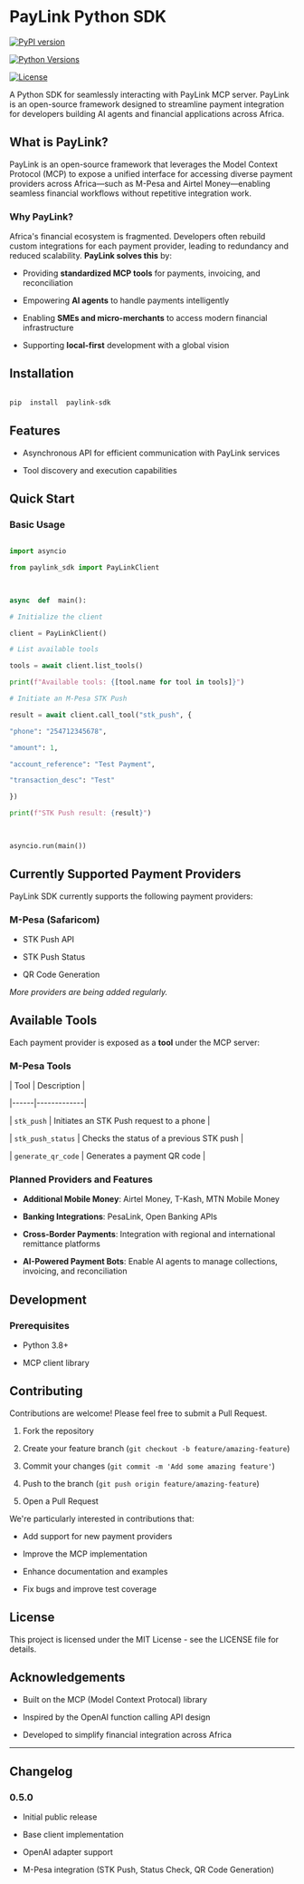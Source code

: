 
# PayLink Python SDK

  

[![PyPI version](https://img.shields.io/pypi/v/paylink-sdk.svg)](https://pypi.org/project/paylink-sdk/)

[![Python Versions](https://img.shields.io/pypi/pyversions/paylink-sdk.svg)](https://pypi.org/project/paylink-sdk/)

[![License](https://img.shields.io/github/license/yourusername/paylink-sdk.svg)](https://github.com/yourusername/paylink-sdk/blob/main/LICENSE)

A Python SDK for seamlessly interacting with PayLink MCP server. PayLink is an open-source framework designed to streamline payment integration for developers building AI agents and financial applications across Africa.

## What is PayLink?

PayLink is an open-source framework that leverages the Model Context Protocol (MCP) to expose a unified interface for accessing diverse payment providers across Africa—such as M-Pesa and Airtel Money—enabling seamless financial workflows without repetitive integration work.

### Why PayLink?

Africa's financial ecosystem is fragmented. Developers often rebuild custom integrations for each payment provider, leading to redundancy and reduced scalability. **PayLink solves this** by:

* Providing **standardized MCP tools** for payments, invoicing, and reconciliation

* Empowering **AI agents** to handle payments intelligently

* Enabling **SMEs and micro-merchants** to access modern financial infrastructure

* Supporting **local-first** development with a global vision

  

## Installation

  

```bash

pip  install  paylink-sdk

```

  

## Features

  

- Asynchronous API for efficient communication with PayLink services

- Tool discovery and execution capabilities

  

## Quick Start

  

### Basic Usage

  

```python

import asyncio

from paylink_sdk import PayLinkClient

  

async  def  main():

# Initialize the client

client = PayLinkClient()

# List available tools

tools = await client.list_tools()

print(f"Available tools: {[tool.name for tool in tools]}")

# Initiate an M-Pesa STK Push

result = await client.call_tool("stk_push", {

"phone": "254712345678",

"amount": 1,

"account_reference": "Test Payment",

"transaction_desc": "Test"

})

print(f"STK Push result: {result}")

  

asyncio.run(main())

```

  



  

## Currently Supported Payment Providers

  

PayLink SDK currently supports the following payment providers:

  

### M-Pesa (Safaricom)

- STK Push API

- STK Push Status

- QR Code Generation

  

*More providers are being added regularly.*

  

## Available Tools

  

Each payment provider is exposed as a **tool** under the MCP server:

  

### M-Pesa Tools

  

| Tool | Description |

|------|-------------|

| `stk_push` | Initiates an STK Push request to a phone |

| `stk_push_status` | Checks the status of a previous STK push |

| `generate_qr_code` | Generates a payment QR code |

  

### Planned Providers and Features

  

*  **Additional Mobile Money**: Airtel Money, T-Kash, MTN Mobile Money

*  **Banking Integrations**: PesaLink, Open Banking APIs

*  **Cross-Border Payments**: Integration with regional and international remittance platforms

*  **AI-Powered Payment Bots**: Enable AI agents to manage collections, invoicing, and reconciliation

  

## Development

  

### Prerequisites

  

- Python 3.8+

- MCP client library

  


  

## Contributing

  

Contributions are welcome! Please feel free to submit a Pull Request.

  

1. Fork the repository

2. Create your feature branch (`git checkout -b feature/amazing-feature`)

3. Commit your changes (`git commit -m 'Add some amazing feature'`)

4. Push to the branch (`git push origin feature/amazing-feature`)

5. Open a Pull Request

  

We're particularly interested in contributions that:

- Add support for new payment providers

- Improve the MCP implementation

- Enhance documentation and examples

- Fix bugs and improve test coverage

  

## License

  

This project is licensed under the MIT License - see the LICENSE file for details.

  

## Acknowledgements

  

- Built on the MCP (Model Context Protocal) library

- Inspired by the OpenAI function calling API design

- Developed to simplify financial integration across Africa

  

---

  

## Changelog

  

### 0.5.0

- Initial public release

- Base client implementation

- OpenAI adapter support

- M-Pesa integration (STK Push, Status Check, QR Code Generation)